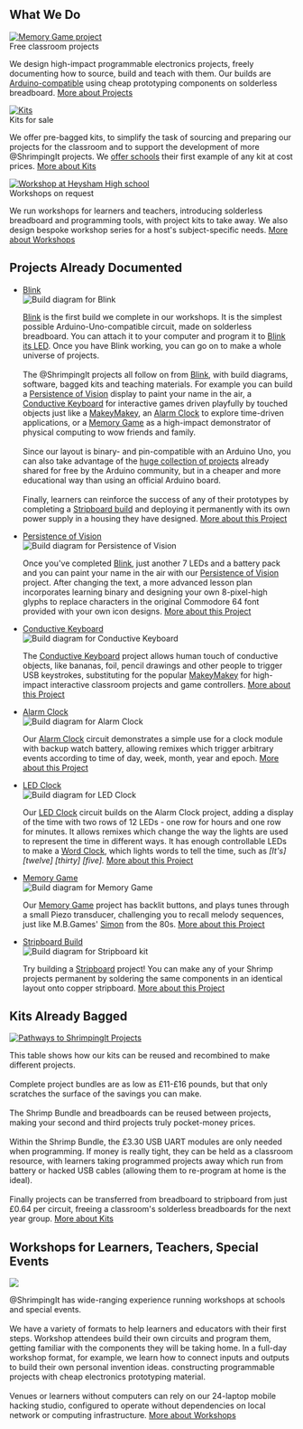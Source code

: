 <section id="what">
    <h2 class="line-behind" id="about"><span>What We Do</span></h2>
    <div class="cards">
        <div class="card">
            <div class="card-image">
                <a class="scroll-on-page-link" href="#project">
                    <img src="project/alarmclock/kit.png" alt="Memory Game project"/>
                </a>
            </div>
            <div class="card-header">
                Free classroom projects
            </div>
            <div class="card-copy">
                <p>
                    We design high-impact programmable electronics projects, freely documenting how to source, build and teach with them.
                    Our builds are <a target="_blank" href="http://arduino.cc">Arduino-compatible</a> using cheap prototyping components on solderless breadboard.
                    <a class="read-more scroll-on-page-link" href="#project">More about Projects</a>
                </p>
            </div>
        </div>
        <div class="card">
            <div class="card-image">
                <a class="scroll-on-page-link" href="#kit">
                    <img src="style/brand/kits.jpg" alt="Kits"/>
                </a>
            </div>
            <div class="card-header">
                Kits for sale
            </div>
            <div class="card-copy">
                <p>
                    We offer pre-bagged kits, to simplify the task of sourcing and preparing our projects for the classroom
                    and to support the development of more @ShrimpingIt projects. We <a href="./offer.html">offer schools</a> their first example of any kit at
                    cost prices.
                    <a class="read-more scroll-on-page-link" href="#kit">More about Kits</a>
                </p>
            </div>
        </div>
        <div class="card">
            <div class="card-image">
                <a class="scroll-on-page-link" href="#workshop">
                    <img src="style/brand/workshop.jpg" alt="Workshop at Heysham High school"/>
                </a>
            </div>
            <div class="card-header">
                Workshops on request
            </div>
            <div class="card-copy">
                <p>
                    We run workshops for learners and teachers, introducing solderless breadboard and programming
                    tools, with project kits to take away. We also design bespoke workshop series for a host's
                    subject-specific needs.
                    <a class="read-more scroll-on-page-link" href="#workshop">More about Workshops</a>
                </p>
            </div>
        </div>
    </div>
</section>
<section id="project">
    <h2 class="line-behind"><span>Projects Already Documented</span></h2>
    <ul class="accordion-tabs">
        <li class="tab-header-and-content">
            <a id="project-blink" href="javascript:void(0)" class="is-active tab-link">Blink</a>
            <div class="tab-content project blink">
                <img src="project/blink/kit.png" alt="Build diagram for Blink"/>
                <p>
                    <a href="./project/blink/">Blink</a> is the first build we complete in our workshops.
                    It is the simplest possible Arduino-Uno-compatible circuit, made on
                    solderless breadboard. You can attach it to your computer and program it to
                    <a target="_blank" href="http://arduino.cc/en/tutorial/blink">Blink its LED</a>.
                    Once you have Blink working, you can go on to make a whole universe of projects.
                    <br/><br/>
                    The @ShrimpingIt projects all follow on from <a href="project/blink/">Blink</a>, with build
                    diagrams, software, bagged kits and teaching materials. For example you can build
                    a <a href="project/pov/build.html">Persistence of Vision</a> display to paint your name in the air,
                    a <a href="project/keyboard/build.html">Conductive Keyboard</a> for interactive games driven playfully by
                    touched objects just like a <a target="_blank" href="http://makeymakey.com/">MakeyMakey</a>,
                    an <a href="project/alarmclock/build.html">Alarm Clock</a> to explore time-driven applications,
                    or a <a href="project/memory/build.html">Memory Game</a> as a high-impact demonstrator of physical computing
                    to wow friends and family.
                    <br/><br/>
                    Since our layout is binary-
                    and pin-compatible with an Arduino Uno, you can also take advantage of the
                    <a href="arduino.html">huge collection of projects</a> already shared for free by the Arduino
                    community, but in a cheaper and more educational way than using an official Arduino board.
                    <br/><br/>
                    Finally, learners can reinforce the success of any of their prototypes by completing a
                    <a href="#stripboard">Stripboard build</a> and deploying it permanently with its own power supply
                    in a housing they have designed.
                    <a class="read-more" href="project/blink/build.html">More about this Project</a>
                </p>
            </div>
        </li>
        <li class="tab-header-and-content">
            <a id="project-pov" href="javascript:void(0)" class="tab-link">Persistence of Vision</a>
            <div class="tab-content project pov">
                <img src="project/pov/kit.png" alt="Build diagram for Persistence of Vision"/>
                <p>
                    Once you've completed <a href="#project-blink">Blink</a>, just another 7 LEDs and a battery pack and you can paint your name
                    in the air with our <a href="project/pov/">Persistence of Vision</a> project. After changing the text, a more advanced lesson plan incorporates learning binary
                    and designing your own 8-pixel-high glyphs to replace characters in the original Commodore 64
                    font provided with your own icon designs. <a class="read-more" href="project/pov/build.html">More about this Project</a>
                </p>
            </div>
        </li>
        <li class="tab-header-and-content">
            <a id="project-keyboard" href="javascript:void(0)" class="tab-link">Conductive Keyboard</a>
            <div class="tab-content project keyboard">
                <img src="project/keyboard/kit.png" alt="Build diagram for Conductive Keyboard"/>
                <p>
                    The <a href="project/keyboard/">Conductive Keyboard</a> project allows human touch of conductive objects, like bananas, foil, pencil drawings and other people
                    to trigger USB keystrokes, substituting for the popular <a target="_blank" href="http://makeymakey.com/">MakeyMakey</a>
                    for high-impact interactive classroom projects and game controllers. <a class="read-more" href="project/keyboard/build.html">More about this Project</a>
                </p>
            </div>
        </li>
        <li class="tab-header-and-content">
            <a id="project-alarmclock" href="javascript:void(0)" class="tab-link">Alarm Clock</a>
            <div class="tab-content project alarmclock">
                <img src="project/alarmclock/kit.png" alt="Build diagram for Alarm Clock"/>
                <p>
                    Our <a href="project/alarmclock/">Alarm Clock</a> circuit demonstrates a simple use for a clock module with backup watch battery, allowing
                    remixes which trigger arbitrary events according to time of day, week, month, year and epoch. <a class="read-more" href="project/alarmclock/build.html">More about this Project</a>
                </p>
            </div>
        </li>
        <li class="tab-header-and-content">
            <a id="project-ledclock" href="javascript:void(0)" class="tab-link">LED Clock</a>
            <div class="tab-content project ledclock">
                <img src="project/ledclock/kit.png" alt="Build diagram for LED Clock"/>
                <p>
                    Our <a href="project/ledclock/">LED Clock</a> circuit builds on the Alarm Clock project, adding a display of the time with two rows of 12 LEDs - one row for hours and one row for minutes. 
                    It allows remixes which change the way the lights are used to represent the time in different ways. It has enough controllable LEDs to make a <a href="http://www.amazon.com/Princess-AAAD7312-LED-Word-Clock/dp/B00JPNWR3G" target="_blank">Word Clock</a>, which lights words to tell the time, such as <em>[It's] [twelve] [thirty] [five].</em> <a class="read-more" href="project/ledclock/build.html">More about this Project</a>
                </p>
            </div>
        </li>
        <li class="tab-header-and-content">
            <a id="project-memory" href="javascript:void(0)" class="tab-link">Memory Game</a>
            <div class="tab-content project memory">
                <img src="project/memory/kit.png" alt="Build diagram for Memory Game"/>
                <p>
                    Our <a href="project/memory/">Memory Game</a> project has backlit buttons, and plays
                    tunes through a small Piezo transducer, challenging you to recall melody sequences,
                    just like M.B.Games' <a target="_blank" href="http://en.wikipedia.org/wiki/Simon_%28game%29">Simon</a> from the 80s. <a class="read-more" href="project/memory/build.html">More about this Project</a>
                </p>
            </div>
        </li>
        <li class="tab-header-and-content">
            <a id="project-stripboard" href="javascript:void(0)" class="tab-link">Stripboard Build</a>
            <div class="tab-content project stripboard">
                <img src="project/stripboard/kit.png" alt="Build diagram for Stripboard kit"/>
                <p>
                    Try building a <a href="project/pov/">Stripboard</a> project! You can make any of your Shrimp
                    projects permanent by soldering the same components in an identical layout onto copper stripboard.
                    <a class="read-more" href="project/stripboard/build.html">More about this Project</a>
                </p>
            </div>
        </li>
    </ul>
</section>
<section id="kit">
    <h2 class="line-behind"><span>Kits Already Bagged</span></h2>
    <section id="combinations">
        <a href="style/brand/combinations.png" target="_blank" >
            <img src="style/brand/combinations.png" alt="Pathways to ShrimpingIt Projects"/>
        </a>
        <p>
            This table shows how our kits can be reused and recombined to make different projects.
            <br/><br/>
            Complete project bundles are as low as £11-£16 pounds, but that only scratches the surface of the savings
            you can make.
            <br/><br/>
            The Shrimp Bundle and breadboards can be reused between projects, making your second and
            third projects truly pocket-money prices.
            <br/><br/>
            Within the Shrimp Bundle, the £3.30 USB UART modules are only needed when programming. If money is really
            tight, they can be held as a classroom resource, with learners taking programmed projects away which
            run from battery or hacked USB cables (allowing them to re-program at home is the ideal).
            <br/><br/>
            Finally projects can be transferred from breadboard to stripboard from just £0.64 per circuit, freeing
            a classroom's solderless breadboards for the next year group.
            <a class="read-more scroll-on-page-link" href="./kit/">More about Kits</a>
        </p>
    </section>
</section>
<section id="workshop">
    <h2 class="line-behind"><span>Workshops for Learners, Teachers, Special Events</span></h2>
    <section id="combinations">
        <img src="style/brand/workshop2.jpg" />
            <p>
		        @ShrimpingIt has wide-ranging experience running workshops at schools and special events. 
                <br/><br/>
		        We have a variety of formats to help learners and educators with their first steps. Workshop attendees build their own circuits
		        and program them, getting familiar with the components they will be taking home. In a full-day workshop format,
		        for example, we learn how to connect inputs and outputs to build their own personal invention ideas.
		        constructing programmable projects with cheap electronics prototyping material.
                <br/><br/>
	            Venues or learners without computers can rely on our 24-laptop mobile hacking studio, configured to operate without dependencies on local network or computing infrastructure.
	            <a class="read-more scroll-on-page-link" href="./workshop/">More about Workshops</a>
            </p>
    </section>
</section>